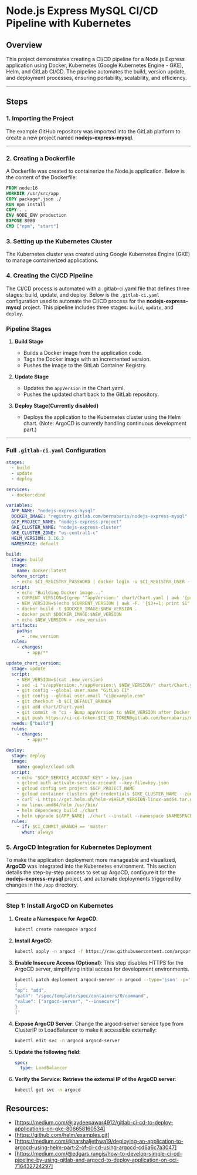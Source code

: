 
# Node.js Express MySQL CI/CD Pipeline with Kubernetes

## Overview
This project demonstrates creating a CI/CD pipeline for a Node.js Express application using Docker, Kubernetes (Google Kubernetes Engine - GKE), Helm, and GitLab CI/CD. The pipeline automates the build, version update, and deployment processes, ensuring portability, scalability, and efficiency.

---

## Steps

### 1. Importing the Project
The example GitHub repository was imported into the GitLab platform to create a new project named **nodejs-express-mysql**.

---

### 2. Creating a Dockerfile
A Dockerfile was created to containerize the Node.js application. Below is the content of the Dockerfile:

```dockerfile
FROM node:16
WORKDIR /usr/src/app
COPY package*.json ./
RUN npm install
COPY . .
ENV NODE_ENV production
EXPOSE 8080
CMD ["npm", "start"]
```

### 3. Setting up the Kubernetes Cluster
The Kubernetes cluster was created using Google Kubernetes Engine (GKE) to manage containerized applications.

### 4. Creating the CI/CD Pipeline
The CI/CD process is automated with a .gitlab-ci.yaml file that defines three stages: build, update, and deploy.
Below is the `.gitlab-ci.yaml` configuration used to automate the CI/CD process for the **nodejs-express-mysql** project. This pipeline includes three stages: `build`, `update`, and `deploy`.

### Pipeline Stages

1. **Build Stage**
    - Builds a Docker image from the application code.
    - Tags the Docker image with an incremented version.
    - Pushes the image to the GitLab Container Registry.

2. **Update Stage**
    - Updates the `appVersion` in the Chart.yaml.
    - Pushes the updated chart back to the GitLab repository.

3. **Deploy Stage(Currently disabled)**
    - Deploys the application to the Kubernetes cluster using the Helm chart. (Note: ArgoCD is currently handling continuous development part.)

---

### Full `.gitlab-ci.yaml` Configuration

```yaml
stages:
  - build
  - update
  - deploy

services:
  - docker:dind

variables:
  APP_NAME: "nodejs-express-mysql"
  DOCKER_IMAGE: "registry.gitlab.com/bernabaris/nodejs-express-mysql"
  GCP_PROJECT_NAME: "nodejs-express-project"
  GKE_CLUSTER_NAME: "nodejs-express-cluster"
  GKE_CLUSTER_ZONE: "us-central1-c"
  HELM_VERSION: 3.16.3
  NAMESPACE: default

build:
  stage: build
  image:
    name: docker:latest
  before_script:
    - echo $CI_REGISTRY_PASSWORD | docker login -u $CI_REGISTRY_USER --password-stdin $CI_REGISTRY
  script:
    - echo "Building Docker image..."
    - CURRENT_VERSION=$(grep '^appVersion:' chart/Chart.yaml | awk '{print $2}')
    - NEW_VERSION=$(echo $CURRENT_VERSION | awk -F. '{$3+=1; print $1"."$2"."$3}')
    - docker build -t $DOCKER_IMAGE:$NEW_VERSION .
    - docker push $DOCKER_IMAGE:$NEW_VERSION
    - echo $NEW_VERSION > .new_version
  artifacts:
    paths:
      - .new_version
  rules:
    - changes:
        - app/**

update_chart_version:
  stage: update
  script:
    - NEW_VERSION=$(cat .new_version)
    - sed -i "s/appVersion:.*/appVersion:\ $NEW_VERSION/" chart/Chart.yaml
    - git config --global user.name "GitLab CI"
    - git config --global user.email "ci@example.com"
    - git checkout -b $CI_DEFAULT_BRANCH
    - git add chart/Chart.yaml
    - git commit -m "ci - Bump appVersion to $NEW_VERSION after Docker push"
    - git push https://ci-cd-token:$CI_CD_TOKEN@gitlab.com/bernabaris/nodejs-express-mysql.git HEAD:$CI_COMMIT_REF_NAME
  needs: ["build"]
  rules:
    - changes:
        - app/**

deploy:
  stage: deploy
  image:
    name: google/cloud-sdk
  script:
    - echo "$GCP_SERVICE_ACCOUNT_KEY" > key.json
    - gcloud auth activate-service-account --key-file=key.json
    - gcloud config set project $GCP_PROJECT_NAME
    - gcloud container clusters get-credentials $GKE_CLUSTER_NAME --zone $GKE_CLUSTER_ZONE
    - curl -L https://get.helm.sh/helm-v$HELM_VERSION-linux-amd64.tar.gz | tar xz
    - mv linux-amd64/helm /usr/bin/
    - helm dependency build ./chart
    - helm upgrade ${APP_NAME} ./chart --install --namespace $NAMESPACE
  rules:
    - if: $CI_COMMIT_BRANCH == 'master'
      when: always
```
### 5. ArgoCD Integration for Kubernetes Deployment

To make the application deployment more manageable and visualized, **ArgoCD** was integrated into the Kubernetes environment. This section details the step-by-step process to set up ArgoCD, configure it for the **nodejs-express-mysql** project, and automate deployments triggered by changes in the `/app` directory.

---

### Step 1: Install ArgoCD on Kubernetes

1. **Create a Namespace for ArgoCD**:
   ```bash
   kubectl create namespace argocd
2. **Install ArgoCD**:
   ```bash
   kubectl apply -n argocd -f https://raw.githubusercontent.com/argoproj/argo-cd/stable/manifests/install.yaml

3. **Enable Insecure Access (Optional)**: This step disables HTTPS for the ArgoCD server, simplifying initial access for development environments.
   ```bash
   kubectl patch deployment argocd-server -n argocd --type='json' -p='[
   {
   "op": "add",
   "path": "/spec/template/spec/containers/0/command",
   "value": ["argocd-server", "--insecure"]
   }
   ]'
4. **Expose ArgoCD Server**: Change the argocd-server service type from ClusterIP to LoadBalancer to make it accessible externally:
   ```bash
   kubectl edit svc -n argocd argocd-server
5. **Update the following field**:
   ```yaml
   spec:
     type: LoadBalancer
6. **Verify the Service: Retrieve the external IP of the ArgoCD server**:
   ```bash
   kubectl get svc -n argocd

## Resources:
- [https://medium.com/@jaydeepawar4912/gitlab-ci-cd-to-deploy-applications-on-gke-806658160534]
- [https://github.com/helm/examples.git]
- [https://medium.com/@harshaljethwa19/deploying-an-application-to-argocd-using-helm-part-2-of-ci-cd-using-argocd-cd6a6c7a3047]
- [https://medium.com/@edgars.rungis/how-to-develop-simple-ci-cd-pipeline-by-using-gitlab-and-argocd-to-deploy-application-on-oci-716432724297]
